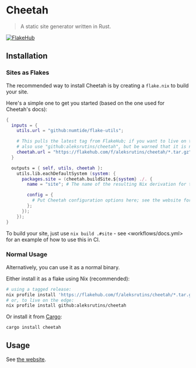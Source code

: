 # Cheetah

> A static site generator written in Rust.

[![FlakeHub](https://img.shields.io/endpoint?url=https://flakehub.com/f/aleksrutins/cheetah/badge)](https://flakehub.com/flake/aleksrutins/cheetah)

## Installation

### Sites as Flakes
The recommended way to install Cheetah is by creating a `flake.nix` to build your site.

Here's a simple one to get you started (based on the one used for Cheetah's docs):

```nix
{
  inputs = {
    utils.url = "github:numtide/flake-utils";

    # This pulls the latest tag from FlakeHub; if you want to live on the edge, you can
    # also use "github:aleksrutins/cheetah", but be warned that it is not necessarily stable.
    cheetah.url = "https://flakehub.com/f/aleksrutins/cheetah/*.tar.gz";
  }

  outputs = { self, utils, cheetah }:
    utils.lib.eachDefaultSystem (system: {
      packages.site = (cheetah.buildSite.${system} ./. {
        name = "site"; # The name of the resulting Nix derivation for the site; this doesn't really matter.

        config = {
          # Put Cheetah configuration options here; see the website for more details.
        };
      });
    });
}

```

To build your site, just use `nix build .#site` - see <workflows/docs.yml> for an example of how to use this in CI.

### Normal Usage
Alternatively, you can use it as a normal binary.

Either install it as a flake using Nix (recommended):
```sh
# using a tagged release:
nix profile install 'https://flakehub.com/f/aleksrutins/cheetah/*.tar.gz'
# or, to live on the edge:
nix profile install github:aleksrutins/cheetah
```

Or install it from [Cargo](https://crates.io/crates/cheetah):
```shell
cargo install cheetah
```

## Usage
See [the website](https://cheetah.farthergate.com).